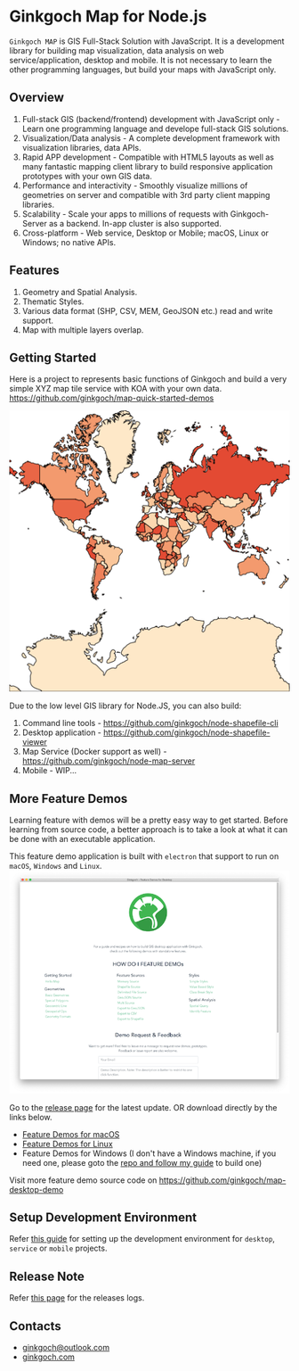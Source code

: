 # Ginkgoch Map for Node.js
`Ginkgoch MAP` is GIS Full-Stack Solution with JavaScript. It is a development library for building map visualization, data analysis on web service/application, desktop and mobile. It is not necessary to learn the other programming languages, but build your maps with JavaScript only.

## Overview
1. Full-stack GIS (backend/frontend) development with JavaScript only - Learn one programming language and develope full-stack GIS solutions.
2. Visualization/Data analysis - A complete development framework with visualization libraries, data APIs.
3. Rapid APP development - Compatible with HTML5 layouts as well as many fantastic mapping client library to build responsive application prototypes with your own GIS data.
4. Performance and interactivity - Smoothly visualize millions of geometries on server and compatible with 3rd party client mapping libraries.
5. Scalability - Scale your apps to millions of requests with Ginkgoch-Server as a backend. In-app cluster is also supported.
6. Cross-platform - Web service, Desktop or Mobile; macOS, Linux or Windows; no native APIs.

## Features
1. Geometry and Spatial Analysis.
2. Thematic Styles.
3. Various data format (SHP, CSV, MEM, GeoJSON etc.) read and write support.
4. Map with multiple layers overlap.

## Getting Started
Here is a project to represents basic functions of Ginkgoch and build a very simple XYZ map tile service with KOA with your own data. https://github.com/ginkgoch/map-quick-started-demos

![colorful map](./tests/data/layers/render-colorful-map.png)

Due to the low level GIS library for Node.JS, you can also build:
1. Command line tools - https://github.com/ginkgoch/node-shapefile-cli
2. Desktop application - https://github.com/ginkgoch/node-shapefile-viewer
3. Map Service (Docker support as well) - https://github.com/ginkgoch/node-map-server
4. Mobile - WIP...

## More Feature Demos
Learning feature with demos will be a pretty easy way to get started. Before learning from source code, a better approach is to take a look at what it can be done with an executable application.

This feature demo application is built with `electron` that support to run on `macOS`, `Windows` and `Linux`.
![feature-demos](./images/feature-demos.png)

Go to the [release page](https://github.com/ginkgoch/map-desktop-demo/releases) for the latest update. OR download directly by the links below.

* [Feature Demos for macOS](https://ginkgoch.s3.us-east-2.amazonaws.com/desktop-demo/ginkgoch-feature-demos-for-desktop-1.0.0-mac.zip)
* [Feature Demos for Linux](https://ginkgoch.s3.us-east-2.amazonaws.com/desktop-demo/ginkgoch-feature-demos-for-desktop-1.0.0.AppImage)
* Feature Demos for Windows (I don't have a Windows machine, if you need one, please goto the [repo and follow my guide](https://github.com/ginkgoch/map-desktop-demo) to build one)

Visit more feature demo source code on https://github.com/ginkgoch/map-desktop-demo

## Setup Development Environment
Refer [this guide](./SETUP.md) for setting up the development environment for `desktop`, `service` or `mobile` projects.

## Release Note
Refer [this page](./RELEASE.md) for the releases logs.

## Contacts
- [ginkgoch@outlook.com](mailto:ginkgo@outlook.com)
- [ginkgoch.com](https://ginkgoch.com)


​    
